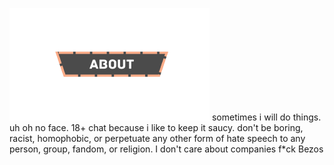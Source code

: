 ![about](https://github.com/JadeGrey/twitchpictures/blob/main/ABOUT-resize.png?raw=true) 
sometimes i will do things. uh oh no face. 18+ chat because i like to keep it saucy. don't be boring, racist, homophobic, or perpetuate any other form of hate speech to any person, group, fandom, or religion. I don't care about companies f*ck Bezos
